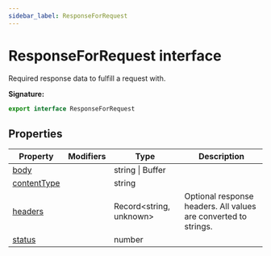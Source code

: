 ```yaml
---
sidebar_label: ResponseForRequest
---
```

# ResponseForRequest interface

Required response data to fulfill a request with.

**Signature:**

```typescript
export interface ResponseForRequest 
```

## Properties

|  Property | Modifiers | Type | Description |
|  --- | --- | --- | --- |
|  [body](./puppeteer.responseforrequest.body.md) |  | string \| Buffer |  |
|  [contentType](./puppeteer.responseforrequest.contenttype.md) |  | string |  |
|  [headers](./puppeteer.responseforrequest.headers.md) |  | Record&lt;string, unknown&gt; | Optional response headers. All values are converted to strings. |
|  [status](./puppeteer.responseforrequest.status.md) |  | number |  |

